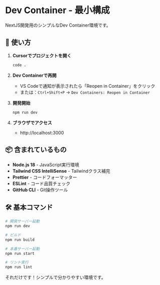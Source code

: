 # Dev Container - 最小構成

NextJS開発用のシンプルなDev Container環境です。

## 🚀 使い方

1. **Cursorでプロジェクトを開く**
   ```bash
   code .
   ```

2. **Dev Containerで再開**
   - VS Codeで通知が表示されたら「Reopen in Container」をクリック
   - または：`Ctrl+Shift+P` → `Dev Containers: Reopen in Container`

3. **開発開始**
   ```bash
   npm run dev
   ```
   
4. **ブラウザでアクセス**
   - http://localhost:3000

## 📦 含まれているもの

- **Node.js 18** - JavaScript実行環境
- **Tailwind CSS IntelliSense** - Tailwindクラス補完
- **Prettier** - コードフォーマッター  
- **ESLint** - コード品質チェック
- **GitHub CLI** - Git操作ツール

## 🛠️ 基本コマンド

```bash
# 開発サーバー起動
npm run dev

# ビルド
npm run build

# 本番サーバー起動
npm run start

# リント実行
npm run lint
```

それだけです！シンプルで分かりやすい環境です。 